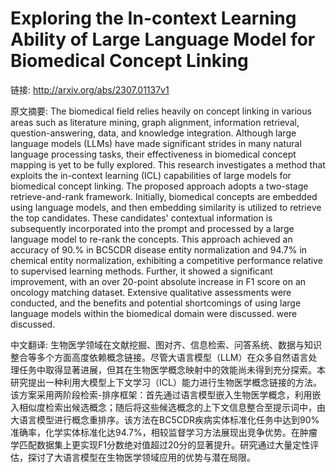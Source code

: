# Exploring the In-context Learning Ability of Large Language Model for Biomedical Concept Linking

链接: http://arxiv.org/abs/2307.01137v1

原文摘要:
The biomedical field relies heavily on concept linking in various areas such
as literature mining, graph alignment, information retrieval,
question-answering, data, and knowledge integration. Although large language
models (LLMs) have made significant strides in many natural language processing
tasks, their effectiveness in biomedical concept mapping is yet to be fully
explored. This research investigates a method that exploits the in-context
learning (ICL) capabilities of large models for biomedical concept linking. The
proposed approach adopts a two-stage retrieve-and-rank framework. Initially,
biomedical concepts are embedded using language models, and then embedding
similarity is utilized to retrieve the top candidates. These candidates'
contextual information is subsequently incorporated into the prompt and
processed by a large language model to re-rank the concepts. This approach
achieved an accuracy of 90.% in BC5CDR disease entity normalization and 94.7%
in chemical entity normalization, exhibiting a competitive performance relative
to supervised learning methods. Further, it showed a significant improvement,
with an over 20-point absolute increase in F1 score on an oncology matching
dataset. Extensive qualitative assessments were conducted, and the benefits and
potential shortcomings of using large language models within the biomedical
domain were discussed. were discussed.

中文翻译:
生物医学领域在文献挖掘、图对齐、信息检索、问答系统、数据与知识整合等多个方面高度依赖概念链接。尽管大语言模型（LLM）在众多自然语言处理任务中取得显著进展，但其在生物医学概念映射中的效能尚未得到充分探索。本研究提出一种利用大模型上下文学习（ICL）能力进行生物医学概念链接的方法。该方案采用两阶段检索-排序框架：首先通过语言模型嵌入生物医学概念，利用嵌入相似度检索出候选概念；随后将这些候选概念的上下文信息整合至提示词中，由大语言模型进行概念重排序。该方法在BC5CDR疾病实体标准化任务中达到90%准确率，化学实体标准化达94.7%，相较监督学习方法展现出竞争优势。在肿瘤学匹配数据集上更实现F1分数绝对值超过20分的显著提升。研究通过大量定性评估，探讨了大语言模型在生物医学领域应用的优势与潜在局限。
